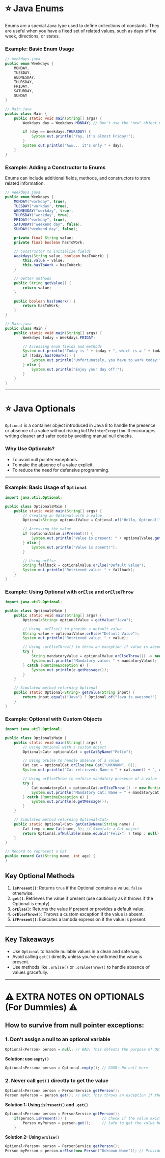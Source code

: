 # ⭐️ Java Enums

Enums are a special Java type used to define collections of constants. They are useful when you have a fixed set of related values, such as days of the week, directions, or states.

### Example: Basic Enum Usage
```java
// Weekdays.java
public enum Weekdays {
    MONDAY,
    TUESDAY,
    WEDNESDAY,
    THURSDAY,
    FRIDAY,
    SATURDAY,
    SUNDAY
}

// Main.java
public class Main {
    public static void main(String[] args) {
        Weekdays day = Weekdays.MONDAY; // Don't use the "new" object method for enums

        if (day == Weekdays.THURSDAY) {
            System.out.println("Yay, it's almost Friday!");
        }
        System.out.println("Aww... it's only " + day);
    }
}
```
### Example: Adding a Constructor to Enums
Enums can include additional fields, methods, and constructors to store related information.

```java
// Weekdays.java
public enum Weekdays {
    MONDAY("workday", true),
    TUESDAY("workday", true),
    WEDNESDAY("workday", true),
    THURSDAY("workday", true),
    FRIDAY("workday", true),
    SATURDAY("weekend day", false),
    SUNDAY("weekend day", false);

    private final String value;
    private final boolean hasToWork;

    // Constructor to initialize fields
    Weekdays(String value, boolean hasToWork) {
        this.value = value;
        this.hasToWork = hasToWork;
    }

    // Getter methods
    public String getValue() {
        return value;
    }

    public boolean hasToWork() {
        return hasToWork;
    }
}

// Main.java
public class Main {
    public static void main(String[] args) {
        Weekdays today = Weekdays.FRIDAY;

        // Accessing enum fields and methods
        System.out.println("Today is " + today + ", which is a " + today.getValue());
        if (today.hasToWork()) {
            System.out.println("Unfortunately, you have to work today!");
        } else {
            System.out.println("Enjoy your day off!");
        }
    }
}
```
---
# ⭐️ Java Optionals

`Optional` is a container object introduced in Java 8 to handle the presence or absence of a value without risking `NullPointerException`. It encourages writing cleaner and safer code by avoiding manual null checks.

### Why Use Optionals?

- To avoid null pointer exceptions.
- To make the absence of a value explicit.
- To reduce the need for defensive programming.

---

### Example: Basic Usage of `Optional`
```java
import java.util.Optional;

public class OptionalsMain {
    public static void main(String[] args) {
        // Creating an Optional with a value
        Optional<String> optionalValue = Optional.of("Hello, Optional!");

        // Accessing the value
        if (optionalValue.isPresent()) {
            System.out.println("Value is present: " + optionalValue.get());
        } else {
            System.out.println("Value is absent!");
        }

        // Using orElse
        String fallback = optionalValue.orElse("Default Value");
        System.out.println("Retrieved value: " + fallback);
    }
}
```

### Example: Using Optional with `orElse` and `orElseThrow`
```java
import java.util.Optional;

public class OptionalsMain {
    public static void main(String[] args) {
        Optional<String> optionalValue = getValue("Java");

        // Using .orElse() to provide a default value
        String value = optionalValue.orElse("Default Value");
        System.out.println("Retrieved value: " + value);

        // Using .orElseThrow() to throw an exception if value is absent
        try {
            String mandatoryValue = optionalValue.orElseThrow(() -> new RuntimeException("Value is missing!"));
            System.out.println("Mandatory value: " + mandatoryValue);
        } catch (RuntimeException e) {
            System.out.println(e.getMessage());
        }
    }

    // Simulated method returning Optional
    public static Optional<String> getValue(String input) {
        return input.equals("Java") ? Optional.of("Java is awesome!") : Optional.empty();
    }
}
```

### Example: Optional with Custom Objects
```java
import java.util.Optional;

public class OptionalsMain {
    public static void main(String[] args) {
        // Using Optional with a custom object
        Optional<Cat> optionalCat = getCatByName("Felix");

        // Using orElse to handle absence of a value
        Cat cat = optionalCat.orElse(new Cat("UNKNOWN", 0));
        System.out.println("Cat retrieved: Name = " + cat.name() + ", Age = " + cat.age());

        // Using orElseThrow to enforce mandatory presence of a value
        try {
            Cat mandatoryCat = optionalCat.orElseThrow(() -> new RuntimeException("Cat not found!"));
            System.out.println("Mandatory Cat: Name = " + mandatoryCat.name() + ", Age = " + mandatoryCat.age());
        } catch (RuntimeException e) {
            System.out.println(e.getMessage());
        }
    }

    // Simulated method returning Optional<Cat>
    public static Optional<Cat> getCatByName(String name) {
        Cat temp = new Cat(name, 3); // Simulate a Cat object
        return Optional.ofNullable(name.equals("Felix") ? temp : null); // Return Optional
    }
}

// Record to represent a Cat
public record Cat(String name, int age) {
}
```

## Key Optional Methods
1. **`isPresent()`**: Returns `true` if the Optional contains a value, `false` otherwise.
2. **`get()`**: Retrieves the value if present (use cautiously as it throws if the Optional is empty).
3. **`orElse()`**: Returns the value if present or provides a default value.
4. **`orElseThrow()`**: Throws a custom exception if the value is absent.
5. **`ifPresent()`**: Executes a lambda expression if the value is present.

---

## Key Takeaways
- Use `Optional` to handle nullable values in a clean and safe way.
- Avoid calling `get()` directly unless you've confirmed the value is present.
- Use methods like `.orElse()` or `.orElseThrow()` to handle absence of values gracefully.
---

# ⚠️ EXTRA NOTES ON OPTIONALS (For Dummies) ⚠️

## How to survive from null pointer exceptions:
### 1. Don't assign a null to an optional variable
```java
Optional<Person> person = null; // BAD: This defeats the purpose of Optional
```
**Solution: use `empty()`**
```java
Optional<Person> person = Optional.empty(); // GOOD: No null here
```
### 2. Never call `get()` directly to get the value
```java
Optional<Person> person = PersonService.getPerson();
Person myPerson = person.get(); // BAD: This throws an exception if the Optional is empty
```
**Solution 1: Using `isPresent()` and `.get()`**
```java
Optional<Person> person = PersonService.getPerson();
    if(person.isPresent()) {                // Check if the value exists
        Person myPerson = person.get();     // Safe to get the value here
    }
```
**Solution 2: Using `orElse()`**
```java
Optional<Person> person = PersonService.getPerson();
Person myPerson = person.orElse(new Person("Unknown Name")); // Provide a fallback value
```

